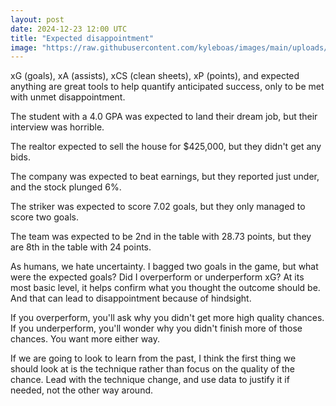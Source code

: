 ```yaml
---
layout: post
date: 2024-12-23 12:00 UTC
title: "Expected disappointment"
image: "https://raw.githubusercontent.com/kyleboas/images/main/uploads/2024/12/13/Image-13Dec2024_16:13:17.png"
---
```


xG (goals), xA (assists), xCS (clean sheets), xP (points), and expected anything are great tools to help quantify anticipated success, only to be met with unmet disappointment.

<!---more--->

The student with a 4.0 GPA was expected to land their dream job, but their interview was horrible.

The realtor expected to sell the house for $425,000, but they didn't get any bids.

The company was expected to beat earnings, but they reported just under, and the stock plunged 6%.

The striker was expected to score 7.02 goals, but they only managed to score two goals.

The team was expected to be 2nd in the table with 28.73 points, but they are 8th in the table with 24 points.

As humans, we hate uncertainty. I bagged two goals in the game, but what were the expected goals? Did I overperform or underperform xG? At its most basic level, it helps confirm what you thought the outcome should be. And that can lead to disappointment because of hindsight.

If you overperform, you'll ask why you didn't get more high quality chances. If you underperform, you'll wonder why you didn't finish more of those chances. You want more either way.

If we are going to look to learn from the past, I think the first thing we should look at is the technique rather than focus on the quality of the chance. Lead with the technique change, and use data to justify it if needed, not the other way around.
